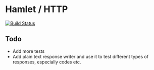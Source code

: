 # Hamlet / HTTP

[![Build Status](https://travis-ci.org/hamlet-framework/http.svg?branch=master)](https://travis-ci.org/hamlet-framework/http)

## Todo

- Add more tests
- Add plain text response writer and use it to test different types of responses, especially codes etc.
